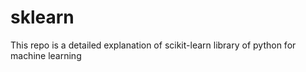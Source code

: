 # sklearn
This repo is a detailed explanation of scikit-learn library of python for machine learning
